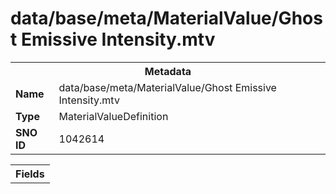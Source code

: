 <h1>data/base/meta/MaterialValue/Ghost Emissive Intensity.mtv</h1><table><tr><th colspan="100%">Metadata</th></tr><tr><td><b>Name</b></td><td>data/base/meta/MaterialValue/Ghost Emissive Intensity.mtv</td></tr><tr><td><b>Type</b></td><td>MaterialValueDefinition</td></tr><tr><td><b>SNO ID</b></td><td>1042614</td></tr></table>

<table><tr><th colspan="100%">Fields</th></tr></table>

